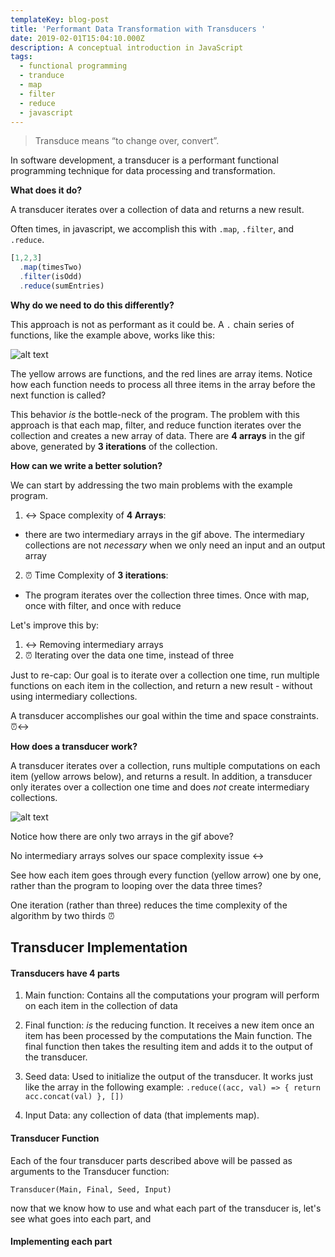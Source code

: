 ```yaml
---
templateKey: blog-post
title: 'Performant Data Transformation with Transducers '
date: 2019-02-01T15:04:10.000Z
description: A conceptual introduction in JavaScript
tags:
  - functional programming
  - tranduce
  - map
  - filter
  - reduce
  - javascript
---
```

> Transduce means “to change over, convert”. 

In software development, a transducer is a performant functional programming technique for data processing and transformation. 

**What does it do?**

A transducer iterates over a collection of data and returns a new result.

Often times, in javascript, we accomplish this with `.map`, `.filter`, and `.reduce`.

```javascript
[1,2,3]
  .map(timesTwo)
  .filter(isOdd)
  .reduce(sumEntries)
```

**Why do we need to do this differently?**

This approach is not as performant as it could be. A `.` chain series of functions, like the example above, works like this:

![alt text](https://cdn-images-1.medium.com/max/1600/1*mJicJiOZT4M9jwv6kMkwRg.gif)

The yellow arrows are functions, and the red lines are array items. Notice how each function needs to process all three items in the array before the next function is called?

This behavior _is_ the bottle-neck of the program. The problem with this approach is that each map, filter, and reduce function iterates over the collection and creates a new array of data. There are **4 arrays** in the gif above, generated by **3 iterations** of the collection. 

**How can we write a better solution?**

We can start by addressing the two main problems with the example program.

1) ↔️ Space complexity of **4 Arrays**: 

* there are two intermediary arrays in the gif above. The intermediary collections are not _necessary_ when we only need an input and an output array


2) ⏰ Time Complexity of **3 iterations**:

* The program iterates over the collection three times. Once with map, once with filter, and once with reduce

Let's improve this by:  

1) ↔️ Removing intermediary arrays
2) ⏰ Iterating over the data one time, instead of three

Just to re-cap: Our goal is to iterate over a collection one time, run multiple functions on each item in the collection, and return a new result - without using intermediary collections.

A transducer accomplishes our goal within the time and space constraints. ⏰↔️

**How does a transducer work?**

A transducer iterates over a collection, runs multiple computations on each item (yellow arrows below), and returns a result. In addition, a transducer only iterates over a collection one time and does _not_ create intermediary collections.

![alt text](https://cdn-images-1.medium.com/max/800/1*rEOyWd0MTPv_NZvzDaFbkA.gif)

Notice how there are only two arrays in the gif above? 

No intermediary arrays solves our space complexity issue ↔️

See how each item goes through every function (yellow arrow) one by one, rather than the program to looping over the data three times?

One iteration (rather than three) reduces the time complexity of the algorithm by two thirds ⏰

## Transducer Implementation 

#### Transducers have 4 parts

1) Main function:
Contains all the computations your program will perform on each item in the collection of data 


2) Final function: _is_ the reducing function. It receives a new item once an item has been processed by the computations the Main function. The final function then takes the resulting item and adds it to the output of the transducer.


3) Seed data: Used to initialize the output of the transducer. It works just like the array in the following example: `.reduce((acc, val) => { return acc.concat(val) }, [])`


4) Input Data: any collection of data (that implements map).

#### Transducer Function

Each of the four transducer parts described above will be passed as arguments to the Transducer function:

`Transducer(Main, Final, Seed, Input)`

now that we know how to use and what each part of the transducer is, let's see what goes into each part, and 

#### Implementing each part

